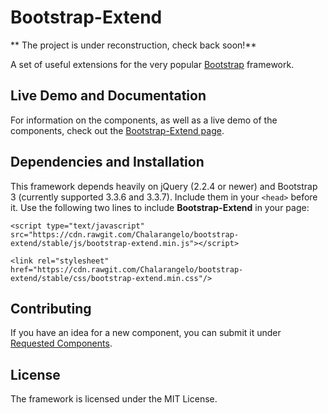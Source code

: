 # Bootstrap-Extend

** The project is under reconstruction, check back soon!**

A set of useful extensions for the very popular [Bootstrap](http://getbootstrap.com/) framework.

## Live Demo and Documentation

For information on the components, as well as a live demo of the components, check out the [Bootstrap-Extend page](https://chalarangelo.github.io/bootstrap-extend/).

## Dependencies and Installation

This framework depends heavily on jQuery (2.2.4 or newer) and Bootstrap 3 (currently supported 3.3.6 and 3.3.7). Include them in your `<head>` before it. Use the following two lines to include **Bootstrap-Extend** in your page:

`<script type="text/javascript" src="https://cdn.rawgit.com/Chalarangelo/bootstrap-extend/stable/js/bootstrap-extend.min.js"></script>`

`<link rel="stylesheet" href="https://cdn.rawgit.com/Chalarangelo/bootstrap-extend/stable/css/bootstrap-extend.min.css"/>`

## Contributing

If you have an idea for a new component, you can submit it under [Requested Components](https://github.com/Chalarangelo/bootstrap-extend/issues/3).

## License

The framework is licensed under the MIT License.